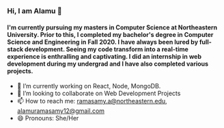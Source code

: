### Hi, I am Alamu 👋

<!--
**alamuramasamy9/alamuramasamy9** is a ✨ _special_ ✨ repository because its `README.md` (this file) appears on your GitHub profile.

Here are some ideas to get you started:
-->

#### I'm currently pursuing my masters in Computer Science at Northeastern University. Prior to this, I completed my bachelor's degree in Computer Science and Engineering in Fall 2020. I have always been lured by full-stack development. Seeing my code transform into a real-time experience is enthralling and captivating. I did an internship in web development during my undergrad and I have also completed various projects.


- 🔭 I’m currently working on React, Node, MongoDB.
- 👯 I’m looking to collaborate on Web Development Projects
- 📫 How to reach me: ramasamy.a@northeastern.edu, alamuramasamy12@gmail.com
- 😄 Pronouns: She/Her


